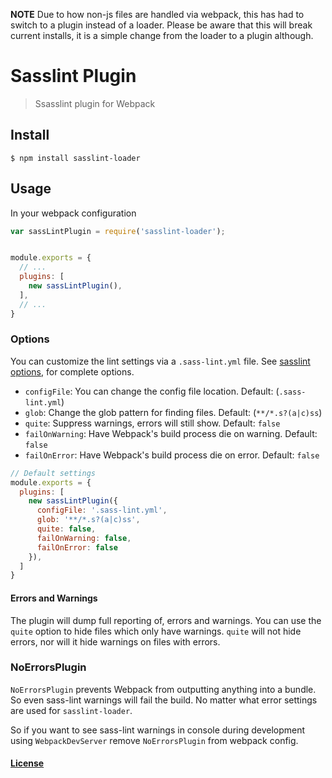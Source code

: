 **NOTE**
Due to how non-js files are handled via webpack, this has had to switch to a plugin instead of a loader.
Please be aware that this will break current installs, it is a simple change from the loader to a plugin although.

# Sasslint Plugin

> Ssasslint plugin for Webpack

## Install

```console
$ npm install sasslint-loader
```

## Usage

In your webpack configuration

```js
var sassLintPlugin = require('sasslint-loader');


module.exports = {
  // ...
  plugins: [
    new sassLintPlugin(),
  ],
  // ...
}
```

### Options

You can customize the lint settings via a `.sass-lint.yml` file. See [sasslint options](https://github.com/sasstools/sass-lint/blob/develop/docs/sass-lint.yml), for complete options.

* `configFile`: You can change the config file location. Default: (`.sass-lint.yml`)
* `glob`: Change the glob pattern for finding files. Default: (`**/*.s?(a|c)ss`)
* `quite`: Suppress warnings, errors will still show. Default: `false`
* `failOnWarning`: Have Webpack's build process die on warning. Default: `false`
* `failOnError`: Have Webpack's build process die on error. Default: `false`

```js
// Default settings
module.exports = {
  plugins: [
    new sassLintPlugin({
      configFile: '.sass-lint.yml',
      glob: '**/*.s?(a|c)ss',
      quite: false,
      failOnWarning: false,
      failOnError: false
    }),
  ]
}
```

#### Errors and Warnings

The plugin will dump full reporting of, errors and warnings.
You can use the `quite` option to hide files which only have warnings.
`quite` will not hide errors, nor will it hide warnings on files with errors.


### NoErrorsPlugin

`NoErrorsPlugin` prevents Webpack from outputting anything into a bundle. So even sass-lint warnings
will fail the build. No matter what error settings are used for `sasslint-loader`.

So if you want to see sass-lint warnings in console during development using `WebpackDevServer`
remove `NoErrorsPlugin` from webpack config.

#### [License](LICENSE)
